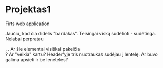 # Projektas1
Firts web application

Jaučiu, kad čia didelis "bardakas". Teisingai viską sudėlioti - sudėtinga.
Nelabai perpratau <section>, <action>. Ar šie elementai visiškai 
pakeičia <div>? Ar "veikia" kartu?
Header'yje tris nuotraukas sudėjau į lentelę. 
Ar buvo galima apsieti ir be lenetelės?
